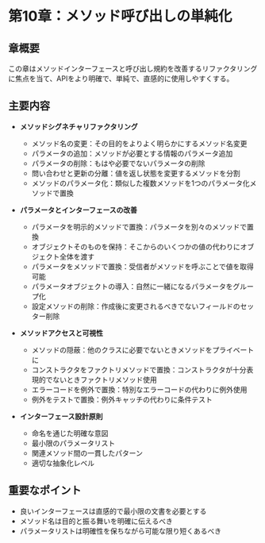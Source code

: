 # 第10章：メソッド呼び出しの単純化

## 章概要
この章はメソッドインターフェースと呼び出し規約を改善するリファクタリングに焦点を当て、APIをより明確で、単純で、直感的に使用しやすくする。

## 主要内容
- **メソッドシグネチャリファクタリング**
  - メソッド名の変更：その目的をよりよく明らかにするメソッド名変更
  - パラメータの追加：メソッドが必要とする情報のパラメータ追加
  - パラメータの削除：もはや必要でないパラメータの削除
  - 問い合わせと更新の分離：値を返し状態を変更するメソッドを分割
  - メソッドのパラメータ化：類似した複数メソッドを1つのパラメータ化メソッドで置換

- **パラメータとインターフェースの改善**
  - パラメータを明示的メソッドで置換：パラメータを別々のメソッドで置換
  - オブジェクトそのものを保持：そこからのいくつかの値の代わりにオブジェクト全体を渡す
  - パラメータをメソッドで置換：受信者がメソッドを呼ぶことで値を取得可能
  - パラメータオブジェクトの導入：自然に一緒になるパラメータをグループ化
  - 設定メソッドの削除：作成後に変更されるべきでないフィールドのセッター削除

- **メソッドアクセスと可視性**
  - メソッドの隠蔽：他のクラスに必要でないときメソッドをプライベートに
  - コンストラクタをファクトリメソッドで置換：コンストラクタが十分表現的でないときファクトリメソッド使用
  - エラーコードを例外で置換：特別なエラーコードの代わりに例外使用
  - 例外をテストで置換：例外キャッチの代わりに条件テスト

- **インターフェース設計原則**
  - 命名を通じた明確な意図
  - 最小限のパラメータリスト
  - 関連メソッド間の一貫したパターン
  - 適切な抽象化レベル

## 重要なポイント
- 良いインターフェースは直感的で最小限の文書を必要とする
- メソッド名は目的と振る舞いを明確に伝えるべき
- パラメータリストは明確性を保ちながら可能な限り短くあるべき
